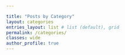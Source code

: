 ```yaml
---

title: "Posts by Category"
layout: categories
entries_layout: list # list (default), grid
permalink: /categories/
classes: wide
author_profile: true
---
```

